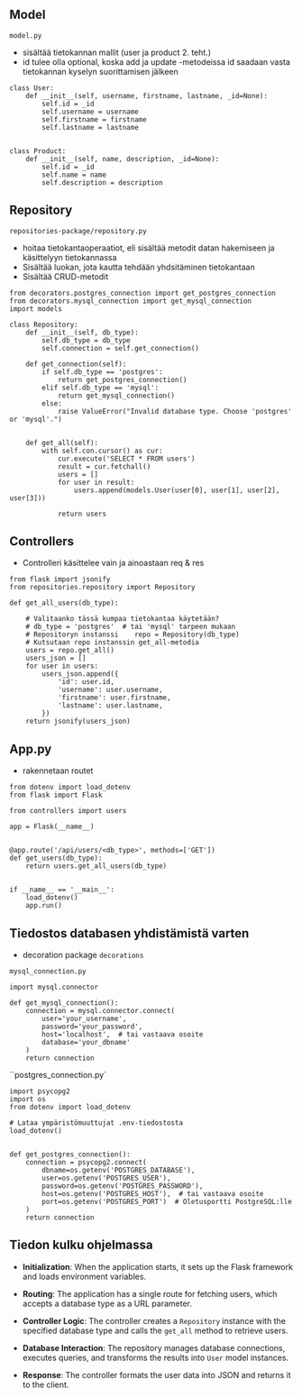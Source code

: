 
## Model

`model.py`

- sisältää tietokannan mallit (user ja product 2. teht.)
- id tulee olla optional, koska add ja update -metodeissa id saadaan vasta tietokannan kyselyn suorittamisen jälkeen 

```
class User:  
    def __init__(self, username, firstname, lastname, _id=None):  
        self.id = _id  
        self.username = username  
        self.firstname = firstname  
        self.lastname = lastname  
  
  
class Product:  
    def __init__(self, name, description, _id=None):  
        self.id = _id  
        self.name = name  
        self.description = description
```


## Repository

`repositories-package/repository.py`

- hoitaa tietokantaoperaatiot, eli sisältää metodit datan hakemiseen ja käsittelyyn tietokannassa
- Sisältää luokan, jota kautta tehdään yhdsitäminen tietokantaan
- Sisältää CRUD-metodit

```
from decorators.postgres_connection import get_postgres_connection  
from decorators.mysql_connection import get_mysql_connection  
import models  
  
class Repository:  
    def __init__(self, db_type):  
        self.db_type = db_type  
        self.connection = self.get_connection()  
  
    def get_connection(self):  
        if self.db_type == 'postgres':  
            return get_postgres_connection()  
        elif self.db_type == 'mysql':  
            return get_mysql_connection()  
        else:  
            raise ValueError("Invalid database type. Choose 'postgres' or 'mysql'.")  
  
  
    def get_all(self):  
        with self.con.cursor() as cur:  
            cur.execute('SELECT * FROM users')  
            result = cur.fetchall()  
            users = []  
            for user in result:  
                users.append(models.User(user[0], user[1], user[2], user[3]))  
  
            return users
```


## Controllers


- Controlleri käsittelee vain ja ainoastaan req & res


```
from flask import jsonify  
from repositories.repository import Repository  
  
def get_all_users(db_type):  
  
    # Valitaanko tässä kumpaa tietokantaa käytetään?  
    # db_type = 'postgres'  # tai 'mysql' tarpeen mukaan  
    # Repositoryn instanssi    repo = Repository(db_type)  
    # Kutsutaan repo instanssin get_all-metodia  
    users = repo.get_all()  
    users_json = []  
    for user in users:  
        users_json.append({  
            'id': user.id,  
            'username': user.username,  
            'firstname': user.firstname,  
            'lastname': user.lastname,  
        })  
    return jsonify(users_json)
```


## App.py

- rakennetaan routet

```
from dotenv import load_dotenv  
from flask import Flask  
  
from controllers import users  
  
app = Flask(__name__)  
  
  
@app.route('/api/users/<db_type>', methods=['GET'])  
def get_users(db_type):  
    return users.get_all_users(db_type)  

  
if __name__ == '__main__':  
    load_dotenv()  
    app.run()
```



## Tiedostos databasen yhdistämistä varten

- decoration package `decorations`

`mysql_connection.py`

```
import mysql.connector  
  
def get_mysql_connection():  
    connection = mysql.connector.connect(  
        user='your_username',  
        password='your_password',  
        host='localhost',  # tai vastaava osoite  
        database='your_dbname'  
    )  
    return connection
```


``postgres_connection.py`

```
import psycopg2  
import os  
from dotenv import load_dotenv  
  
# Lataa ympäristömuuttujat .env-tiedostosta  
load_dotenv()  
  
  
def get_postgres_connection():  
    connection = psycopg2.connect(  
        dbname=os.getenv('POSTGRES_DATABASE'),  
        user=os.getenv('POSTGRES_USER'),  
        password=os.getenv('POSTGRES_PASSWORD'),  
        host=os.getenv('POSTGRES_HOST'),  # tai vastaava osoite  
        port=os.getenv('POSTGRES_PORT')  # Oletusportti PostgreSQL:lle  
    )  
    return connection
```


## Tiedon kulku ohjelmassa


- **Initialization**: When the application starts, it sets up the Flask framework and loads environment variables.
    
- **Routing**: The application has a single route for fetching users, which accepts a database type as a URL parameter.
    
- **Controller Logic**: The controller creates a `Repository` instance with the specified database type and calls the `get_all` method to retrieve users.
    
- **Database Interaction**: The repository manages database connections, executes queries, and transforms the results into `User` model instances.
    
- **Response**: The controller formats the user data into JSON and returns it to the client.